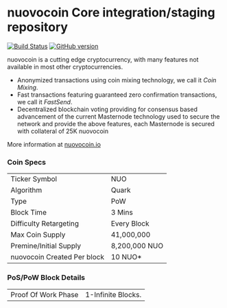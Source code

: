 nuovocoin Core integration/staging repository
=====================================

[![Build Status](https://travis-ci.org/nuovocoin-Project/nuovocoin.svg?branch=master)](https://travis-ci.org/nuovocoin-Project/nuovocoin) [![GitHub version](https://badge.fury.io/gh/nuovocoin-Project%2Fnuovocoin.svg)](https://badge.fury.io/gh/nuovocoin-Project%2Fnuovocoin)

nuovocoin is a cutting edge cryptocurrency, with many features not available in most other cryptocurrencies.
- Anonymized transactions using coin mixing technology, we call it _Coin Mixing_.
- Fast transactions featuring guaranteed zero confirmation transactions, we call it _FastSend_.
- Decentralized blockchain voting providing for consensus based advancement of the current Masternode
  technology used to secure the network and provide the above features, each Masternode is secured
  with collateral of 25K nuovocoin

More information at [nuovocoin.io](http://www.nuovocoin.io)

### Coin Specs
<table>
<tr><td>Ticker Symbol</td><td>NUO</td></tr>
<tr><td>Algorithm</td><td>Quark</td></tr>
<tr><td>Type</td><td>PoW</td></tr>
<tr><td>Block Time</td><td>3 Mins</td></tr>
<tr><td>Difficulty Retargeting</td><td>Every Block</td></tr>
<tr><td>Max Coin Supply</td><td>41,000,000</td></tr>
<tr><td>Premine/Initial Supply</td><td>8,200,000 NUO</td></tr>
<tr><td>nuovocoin Created Per block</td><td>10 NUO*</td></tr>
</table>


### PoS/PoW Block Details
<table>
<tr><td>Proof Of Work Phase</td><td>1-Infinite Blocks.</td></tr>
</table>

